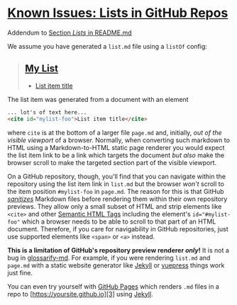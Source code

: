# [Known Issues: Lists in GitHub Repos](#known-issues-lists-in-github-repos)

[doc-readme-lists]: ../README.md#lists

[glossarify-md]: https://github.com/about-code/glossarify-md

[gfm-sanitize]: https://github.github.com/gfm/#what-is-github-flavored-markdown-

[gh-pages]: https://pages.github.com/

[html-sem-tags]: https://www.w3schools.com/html/html5_semantic_elements

[Jekyll]: https://jekyllrb.com

[vuepress]: https://vuepress.vuejs.org

[2]: <>

Addendum to [Section *Lists* in README.md][doc-readme-lists]

We assume you have generated a `list.md` file using a `listOf` config:

> ## [My List](#my-list)
>
> *   [List item title][2]

The list item was generated from a document with an element

```md
... lot's of text here...
<cite id="mylist-foo">List item title</cite>
```

where `cite` is at the bottom of a larger file `page.md` and, initially, *out of the visible viewport* of a browser.
Normally, when converting such markdown to HTML using a Markdown-to-HTML static page renderer you would expect the list item link to be a link which targets the document *but also* make the browser scroll to make the targeted section part of the visible viewport.

On a GitHub repository, though, you'll find that you can navigate within the repository using the list item link in `list.md` but the browser *won't* scroll to the item position `#mylist-foo` in `page.md`. The reason for this is that GitHub *[sanitizes][gfm-sanitize]* Markdown files before rendering them within their own repository previews. They allow only a small subset of HTML and strip elements like `<cite>` and other [Semantic HTML Tags][html-sem-tags] including the element's `id="#mylist-foo"` which a browser needs to be able to scroll to that part of an HTML document. Therefore, if you care for navigability in GitHub repositories, just use supported elements like `<span>` or `<a>` instead.

**This is a limitation of GitHub's repository preview renderer *only*!** It is not a bug in [glossarify-md]. For example, if you were rendering `list.md` and `page.md` with a static website generator like [Jekyll] or [vuepress] things work just fine.

You can even try yourself with [GitHub Pages][gh-pages] which renders `.md` files in a repo to [https://yoursite.github.io][3] using [Jekyll].

[1]: #my-list

[3]: https://yoursite.github.io

